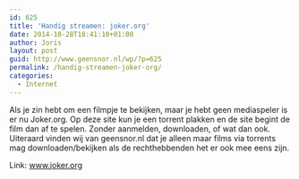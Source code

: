```yaml
---
id: 625
title: 'Handig streamen: joker.org'
date: 2014-10-28T18:41:10+01:00
author: Joris
layout: post
guid: http://www.geensnor.nl/wp/?p=625
permalink: /handig-streamen-joker-org/
categories:
  - Internet
---
```

Als je zin hebt om een filmpje te bekijken, maar je hebt geen mediaspeler is er nu Joker.org. Op deze site kun je een torrent plakken en de site begint de film dan af te spelen. Zonder aanmelden, downloaden, of wat dan ook. Uiteraard vinden wij van geensnor.nl dat je alleen maar films via torrents mag downloaden/bekijken als de rechthebbenden het er ook mee eens zijn.

Link: <a href="http://www.joker.org" target="_blank">www.joker.org</a>